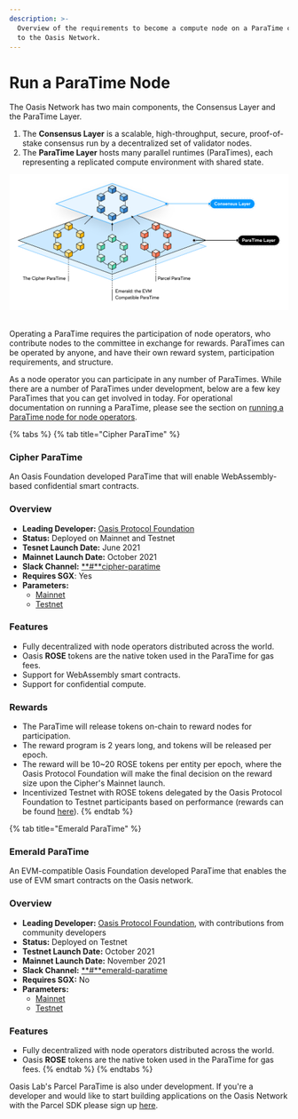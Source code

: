 ```yaml
---
description: >-
  Overview of the requirements to become a compute node on a ParaTime connected
  to the Oasis Network.
---
```


# Run a ParaTime Node

The Oasis Network has two main components, the Consensus Layer and the ParaTime Layer.

1. The **Consensus Layer** is a scalable, high-throughput, secure, proof-of-stake consensus run by a decentralized set of validator nodes.
2. The **ParaTime Layer** hosts many parallel runtimes (ParaTimes), each representing a replicated compute environment with shared state.

![](<../.gitbook/assets/image (3) (1).png>)

\
Operating a ParaTime requires the participation of node operators, who contribute nodes to the committee in exchange for rewards. ParaTimes can be operated by anyone, and have their own reward system, participation requirements, and structure.

As a node operator you can participate in any number of ParaTimes. While there are a number of ParaTimes under development, below are a few key ParaTimes that you can get involved in today. For operational documentation on running a ParaTime, please see the section on [running a ParaTime node for node operators](../run-a-node/set-up-your-node/run-a-paratime-node.md).

{% tabs %}
{% tab title="Cipher ParaTime" %}
### Cipher ParaTime

An Oasis Foundation developed ParaTime that will enable WebAssembly-based confidential smart contracts.

### Overview&#x20;

* **Leading Developer:** [Oasis Protocol Foundation](http://oasisprotocol.org)
* **Status:** Deployed on Mainnet and Testnet
* **Tesnet Launch Date:** June 2021
* **Mainnet Launch Date:** October 2021
* **Slack Channel:** [**#**cipher-paratime](../oasis-network/connect-with-us.md#social-media-channels)
* **Requires SGX**: Yes
* **Parameters:**
  * [Mainnet](../oasis-network/network-parameters.md#cipher-paratime)
  * [Testnet](../foundation/testnet/#cipher-paratime)

### Features

* Fully decentralized with node operators distributed across the world.
* Oasis **ROSE** tokens are the native token used in the ParaTime for gas fees.
* Support for WebAssembly smart contracts.
* Support for confidential compute.

### Rewards

* The ParaTime will release tokens on-chain to reward nodes for participation.
* The reward program is 2 years long, and tokens will be released per epoch.
* The reward will be 10\~20 ROSE tokens per entity per epoch, where the Oasis Protocol Foundation will make the final decision on the reward size upon the Cipher's Mainnet launch.
* Incentivized Testnet with ROSE tokens delegated by the Oasis Protocol Foundation to Testnet participants based on performance (rewards can be found [here](https://oasis-foundation.medium.com/oasis-cipher-paratime-c9f40ae64946)).
{% endtab %}

{% tab title="Emerald ParaTime" %}
### Emerald ParaTime

An EVM-compatible Oasis Foundation developed ParaTime that enables the use of EVM smart contracts on the Oasis network.

### Overview

* **Leading Developer:** [Oasis Protocol Foundation](https://oasisprotocol.org), with contributions from community developers
* **Status:** Deployed on Testnet
* **Testnet Launch Date:** October 2021
* **Mainnet Launch Date:** November 2021
* **Slack Channel:** [**#**emerald-paratime](../oasis-network/connect-with-us.md#social-media-channels)
* **Requires SGX:** No
* **Parameters:**
  * [Mainnet](../oasis-network/network-parameters.md#emerald-paratime)
  * [Testnet](../foundation/testnet/#emerald-paratime)

### Features

* Fully decentralized with node operators distributed across the world.
* Oasis **ROSE** tokens are the native token used in the ParaTime for gas fees.
{% endtab %}
{% endtabs %}

Oasis Lab's Parcel ParaTime is also under development. If you're a developer and would like to start building applications on the Oasis Network with the Parcel SDK please sign up [here](https://www.oasislabs.com/parcelsdk).
